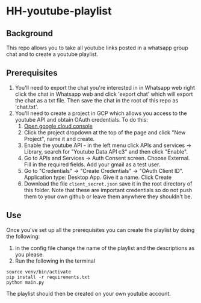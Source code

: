 # HH-youtube-playlist

## Background

This repo allows you to take all youtube links posted in a whatsapp group chat and to create a youtube playlist. 

## Prerequisites

1. You'll need to export the chat you're interested in in Whatsapp web right click the chat in Whatsapp web and click 'export chat' which will export the chat as a txt file. Then save the chat in the root of this repo as 'chat.txt'.
2. You'll need to create a project in GCP which allows you access to the youtube API and obtain OAuth credentials. To do this:
    1. [Open google cloud console](https://console.cloud.google.com/)
    2. Click the project dropdown at the top of the page and click "New Project", name it and create.
    3. Enable the youtube API - in the left menu click APIs and services -> Library, search for "Youtube Data API c3" and then click "Enable".
    4. Go to APIs and Services -> Auth Consent screen. Choose External. Fill in the required fields. Add your gmail as a test user.
    5. Go to "Credentials" -> "Create Credentials" -> "OAuth Client ID". Application type: Desktop App. Give it a name. Click Create
    6. Download the file `client_secret.json` save it in the root directory of this folder. Note that these are important credentials so do not push them to your own github or leave them anywhere they shouldn't be.

## Use

Once you've set up all the prerequisites you can create the playlist by doing the following:
1. In the config file change the name of the playlist and the descriptions as you please.
2. Run the following in the terminal

```
source venv/bin/activate
pip install -r requirements.txt
python main.py
```

The playlist should then be created on your own youtube account.